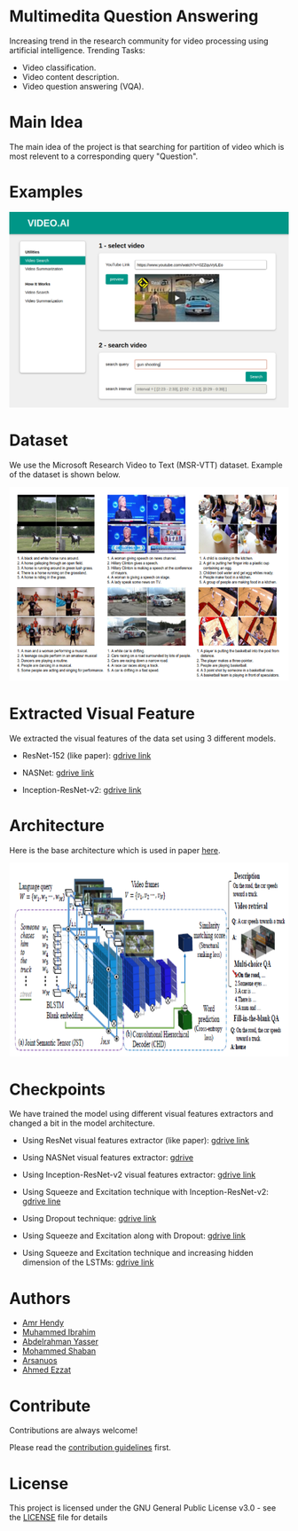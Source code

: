 # Multimedita Question Answering

Increasing trend in the research community for video processing using artificial intelligence.
Trending Tasks:
- Video classification.
- Video content description.
- Video question answering (VQA).

# Main Idea

The main idea of the project is that searching for partition of video which is most relevent to a corresponding query "Question".


# Examples

[![Watch the video](Images/sample_video.png)](https://youtu.be/VwxOHvsqeU0)

# Dataset

We use the Microsoft Research Video to Text (MSR-VTT) dataset.
Example of the dataset is shown below.
<p align="center">
  <img width="650" height="350" src="Images/dataset.PNG">
</p>

# Extracted Visual Feature
We extracted the visual features of the data set using 3 different models.

* ResNet-152 (like paper): [gdrive link](https://drive.google.com/open?id=16EANa7XI-pX9vjJJCpQXZeVfHGBIGird)

* NASNet: [gdrive link](https://drive.google.com/open?id=1-NkhaeHWdrQjdSRhqVVcYCXvZV6vp0tw)

* Inception-ResNet-v2: [gdrive link](https://drive.google.com/open?id=1X7l0Uc2dij0RZDXfizOZYc1EyRwjfxxG)


# Architecture

Here is the base architecture which is used in paper [here](https://arxiv.org/abs/1808.02559).

<p align="center">
  <img width="650" height="350" src="Images/arch.PNG">
</p>

# Checkpoints

We have trained the model using different visual features extractors and changed a bit in the model architecture.

* Using ResNet visual features extractor (like paper): [gdrive link](https://drive.google.com/open?id=11QgK_WM1QUM6-R6FLLDcBxSh1Aj9H13j)

* Using NASNet visual features extractor: [gdrive](https://drive.google.com/open?id=1ulXiHvIg3fZ4xrXIGfUQto84E8oEbBz0)

* Using Inception-ResNet-v2 visual features extractor: [gdrive link](https://drive.google.com/open?id=1X7l0Uc2dij0RZDXfizOZYc1EyRwjfxxG)

* Using Squeeze and Excitation technique with Inception-ResNet-v2: [gdrive line](https://drive.google.com/open?id=1KHUDPItXL3b0s7ojTZadoObVGX4yFvkw)

* Using Dropout technique: [gdrive link](https://drive.google.com/open?id=1bSXXHPSpg7jSkC2fUpe86R5naL4CZoHI)

* Using Squeeze and Excitation along with Dropout: [gdrive link](https://drive.google.com/open?id=1-6Av792Htkal_sp9lM_7PwbwGCrejKaE)

* Using Squeeze and Excitation technique and increasing hidden dimension of the LSTMs: [gdrive link](https://drive.google.com/open?id=1XZISh3Jg24jMuChZ5ChOb1kgvOEns2fC)




# Authors

* [Amr Hendy](https://github.com/AmrHendy)
* [Muhammed Ibrahim](https://github.com/MuhammedKhamis)
* [Abdelrahman Yasser](https://github.com/Abdelrhman-Yasser)
* [Mohammed Shaban](https://github.com/mohamed-shaapan)
* [Arsanuos](https://github.com/Arsanuos)
* [Ahmed Ezzat](https://github.com/AhmedMaghawry) 

# Contribute

Contributions are always welcome!

Please read the [contribution guidelines](contributing.md) first.


# License

This project is licensed under the GNU General Public License v3.0 - see the [LICENSE](LICENSE) file for details


